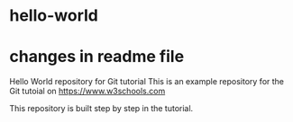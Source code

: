 # hello-world
# changes in readme file
Hello World repository for Git tutorial
This is an example repository for the Git tutoial on https://www.w3schools.com

This repository is built step by step in the tutorial.
